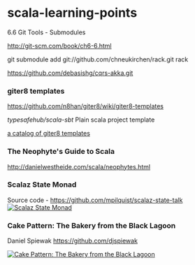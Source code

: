 scala-learning-points
=====================
6.6 Git Tools - Submodules

http://git-scm.com/book/ch6-6.html

git submodule add git://github.com/chneukirchen/rack.git rack

https://github.com/debasishg/cqrs-akka.git



### giter8 templates
https://github.com/n8han/giter8/wiki/giter8-templates

*typesafehub/scala-sbt* Plain scala project template

[a catalog of giter8 templates](http://yobriefca.se/g8ling/)

### The Neophyte's Guide to Scala
http://danielwestheide.com/scala/neophytes.html


### Scalaz State Monad
Source code - https://github.com/mpilquist/scalaz-state-talk
[![Scalaz State Monad](http://img.youtube.com/vi/Jg3Uv_YWJqI/0.jpg)](http://www.youtube.com/watch?v=Jg3Uv_YWJqI)

### Cake Pattern: The Bakery from the Black Lagoon
Daniel Spiewak https://github.com/djspiewak

[![Cake Pattern: The Bakery from the Black Lagoon](http://img.youtube.com/vi/yLbdw06tKPQ/0.jpg)](http://www.youtube.com/watch?v=yLbdw06tKPQ)

